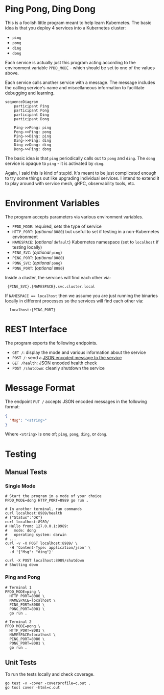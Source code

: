 # Ping Pong, Ding Dong

This is a foolish little program meant to help learn Kubernetes. The basic
idea is that you deploy 4 services into a Kubernetes cluster:

- `ping`
- `pong`
- `ding`
- `dong`

Each service is actually just this program acting according to the environment
variable `PPDD_MODE` - which should be set to one of the values above.

Each service calls another service with a message. The message includes the
calling service's name and miscellaneous information to facilitate debugging
and learning.

```mermaid
sequenceDiagram
    participant Ping
    participant Pong
    participant Ding
    participant Dong
    
    Ping->>Pong: ping
    Pong->>Ping: pong
    Ping->>Ding: ping
    Ding->>Ping: ding
    Ding->>Dong: ding
    Dong->>Ping: dong
```

The basic idea is that `ping` periodically calls out to `pong` and `ding`.
The `dong` service is opaque to `ping` - it is activated by `ding`.

Again, I said this is kind of stupid. It's meant to be just complicated enough 
to try some things out like upgrading individual services. I intend to extend
it to play around with service mesh, gRPC, observability tools, etc.

# Environment Variables

The program accepts parameters via various environment variables.

- `PPDD_MODE`: required, sets the type of service
- `HTTP_PORT`: (_optional_ `8080`) but useful to set if testing in a
   non-Kubernetes environment
- `NAMESPACE`: (_optional_ `default`) Kubernetes namespace (set to `localhost`
   if testing locally)
- `PING_SVC`: (_optional_ `ping`)
- `PING_PORT`: (_optional_ `8080`)
- `PONG_SVC`: (_optional_ `pong`)
- `PONG_PORT`: (_optional_ `8080`)

Inside a cluster, the services will find each other via:

```text
 {PING_SVC}.{NAMESPACE}.svc.cluster.local
```

If `NAMESPACE == localhost` then we assume you are just running the binaries
locally in different processes so the services will find each other via:

```text
  localhost:{PING_PORT}
```

# REST Interface

The program exports the following endpoints.

- `GET /`: display the mode and various information about the service
- `POST /`: send a [JSON encoded message to the service](#message-format) 
- `GET /health`: JSON encoded health check
- `POST /shutdown`: cleanly shutdown the service

# Message Format

The endpoint `PUT /` accepts JSON encoded messages in the following format:

```json
{
  "Msg": "<string>"
}
```

Where `<string>` is one of; `ping`, `pong`, `ding`, or `dong`.

# Testing

## Manual Tests

### Single Mode
```shell
# Start the program in a mode of your choice
PPDD_MODE=dong HTTP_PORT=8989 go run .

# In another terminal, run commands
curl localhost:8989/health
# {"Status":"OK"}
curl localhost:8989/
# Hello from: 127.0.0.1:8989:
#   mode: dong
#   operating system: darwin
# ...
curl -v -X POST localhost:8989/ \
  -H 'Content-Type: application/json' \
  -d '{"Msg": "ding"}'

curl -X POST localhost:8989/shutdown
# Shutting down
```

### Ping and Pong

```shell
# Terminal 1
PPDD_MODE=ping \
  HTTP_PORT=8080 \
  NAMESPACE=localhost \
  PING_PORT=8080 \
  PONG_PORT=8081 \
  go run .

# Terminal 2
PPDD_MODE=pong \
  HTTP_PORT=8081 \
  NAMESPACE=localhost \
  PING_PORT=8080 \
  PONG_PORT=8081 \
  go run .
```

## Unit Tests
To run the tests locally and check coverage.

```shell
go test -v -cover -coverprofile=c.out .
go tool cover -html=c.out

```
